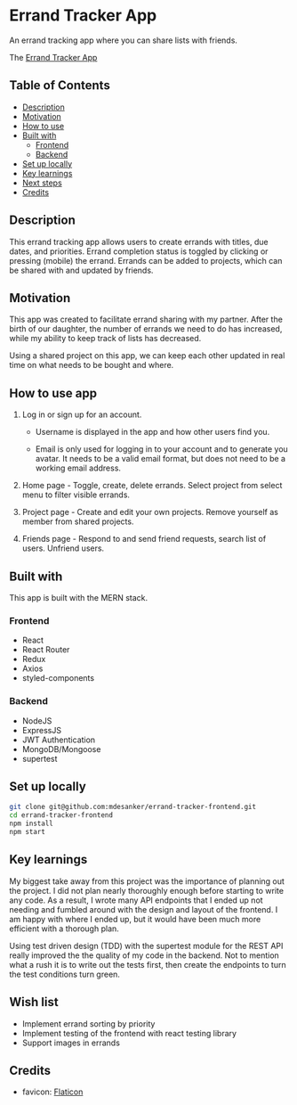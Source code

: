 # Errand Tracker App

An errand tracking app where you can share lists with friends.

The [Errand Tracker App](https://mdesanker.github.io/errand-tracker-frontend)

## Table of Contents

- [Description](#Description)
- [Motivation](#Motivation)
- [How to use](#How-to-use)
- [Built with](#Built-with)
  - [Frontend](#Frontend)
  - [Backend](#Backend)
- [Set up locally](#Set-up-locally)
- [Key learnings](#Key-learnings)
- [Next steps](#Next-steps)
- [Credits](#Credits)

## Description

This errand tracking app allows users to create errands with titles, due dates, and priorities. Errand completion status is toggled by clicking or pressing (mobile) the errand. Errands can be added to projects, which can be shared with and updated by friends.

## Motivation

This app was created to facilitate errand sharing with my partner. After the birth of our daughter, the number of errands we need to do has increased, while my ability to keep track of lists has decreased.

Using a shared project on this app, we can keep each other updated in real time on what needs to be bought and where.

## How to use app

1. Log in or sign up for an account.

   - Username is displayed in the app and how other users find you.

   - Email is only used for logging in to your account and to generate you avatar. It needs to be a valid email format, but does not need to be a working email address.

2. Home page - Toggle, create, delete errands. Select project from select menu to filter visible errands.

3. Project page - Create and edit your own projects. Remove yourself as member from shared projects.

4. Friends page - Respond to and send friend requests, search list of users. Unfriend users.

## Built with

This app is built with the MERN stack.

### Frontend

- React
- React Router
- Redux
- Axios
- styled-components

### Backend

- NodeJS
- ExpressJS
- JWT Authentication
- MongoDB/Mongoose
- supertest

## Set up locally

```bash
git clone git@github.com:mdesanker/errand-tracker-frontend.git
cd errand-tracker-frontend
npm install
npm start
```

## Key learnings

My biggest take away from this project was the importance of planning out the project. I did not plan nearly thoroughly enough before starting to write any code. As a result, I wrote many API endpoints that I ended up not needing and fumbled around with the design and layout of the frontend. I am happy with where I ended up, but it would have been much more efficient with a thorough plan.

Using test driven design (TDD) with the supertest module for the REST API really improved the the quality of my code in the backend. Not to mention what a rush it is to write out the tests first, then create the endpoints to turn the test conditions turn green.

## Wish list

- Implement errand sorting by priority
- Implement testing of the frontend with react testing library
- Support images in errands

## Credits

- favicon: [Flaticon](https://www.flaticon.com/free-icon/checked_190411?term=check&page=1&position=3&page=1&position=3&related_id=190411&origin=search)
